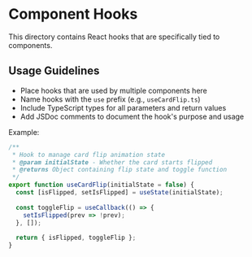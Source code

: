 # Component Hooks

This directory contains React hooks that are specifically tied to components.

## Usage Guidelines

- Place hooks that are used by multiple components here
- Name hooks with the `use` prefix (e.g., `useCardFlip.ts`)
- Include TypeScript types for all parameters and return values
- Add JSDoc comments to document the hook's purpose and usage

Example:

```typescript
/**
 * Hook to manage card flip animation state
 * @param initialState - Whether the card starts flipped
 * @returns Object containing flip state and toggle function
 */
export function useCardFlip(initialState = false) {
  const [isFlipped, setIsFlipped] = useState(initialState);
  
  const toggleFlip = useCallback(() => {
    setIsFlipped(prev => !prev);
  }, []);
  
  return { isFlipped, toggleFlip };
}
```
